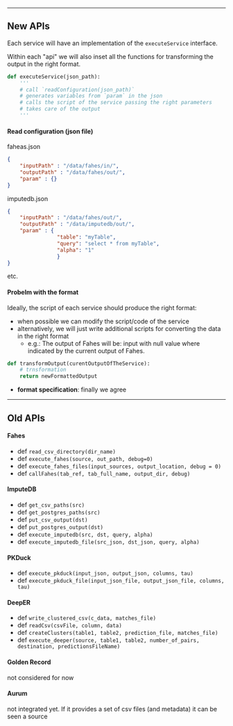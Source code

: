 ---------------------------------
New APIs
---------------------------------


Each service will have an implementation of the `executeService` interface.

Within each "api" we will also inset all the functions for transforming the output in the right format.


```python
def executeService(json_path):
	'''
	# call `readConfiguration(json_path)`
	# generates variables from `param` in the json
	# calls the script of the service passing the right parameters
	# takes care of the output
	'''
```


#### Read configuration (json file)

faheas.json
```json
{
	"inputPath" : "/data/fahes/in/",
	"outputPath" : "/data/fahes/out/",
	"param" : {}
}
```

imputedb.json
```json
{
	"inputPath" : "/data/fahes/out/",
	"outputPath" : "/data/imputedb/out/",
	"param" : {
				"table": "myTable",
				"query": "select * from myTable",
				"alpha": "1"
				}
}
```
etc.

#### Probelm with the format

Ideally, the script of each service should produce the right format:

- when possible we can modify the script/code of the service
- alternatively, we will just write additional scripts for converting the data in the right format
	- e.g.: The output of Fahes will be: input with null value where indicated by the current output of Fahes.

```python
def transformOutput(curentOutputOfTheService):
	# trnsformation
	return newFormattedOutput
```

- **format specification**: finally we agree

---------------------------------
Old APIs
---------------------------------

#### Fahes

- def `read_csv_directory(dir_name)`
- def `execute_fahes(source, out_path, debug=0)`
- def `execute_fahes_files(input_sources, output_location, debug = 0)`
- def `callFahes(tab_ref, tab_full_name, output_dir, debug)`

#### ImputeDB

- def `get_csv_paths(src)`
- def `get_postgres_paths(src)`
- def `put_csv_output(dst)`
- def `put_postgres_output(dst)`
- def `execute_imputedb(src, dst, query, alpha)`
- def `execute_imputedb_file(src_json, dst_json, query, alpha)`

#### PKDuck

- def `execute_pkduck(input_json, output_json, columns, tau)`
- def `execute_pkduck_file(input_json_file, output_json_file, columns, tau)`


#### DeepER

- def `write_clustered_csv(c_data, matches_file)`
- def `readCsv(csvFile, column, data)`
- def `createClusters(table1, table2, prediction_file, matches_file)`
- def `execute_deeper(source, table1, table2, number_of_pairs, destination, predictionsFileName)`

#### Golden Record
not considered for now

#### Aurum
not integrated yet.
If it provides a set of csv files (and metadata) it can be seen a source 


